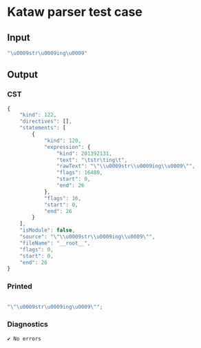 # Kataw parser test case

## Input

`````js
"\u0009str\u0009ing\u0009"
`````

## Output

### CST

```javascript
{
    "kind": 122,
    "directives": [],
    "statements": [
        {
            "kind": 120,
            "expression": {
                "kind": 201392131,
                "text": "\tstr\ting\t",
                "rawText": "\"\\u0009str\\u0009ing\\u0009\"",
                "flags": 16480,
                "start": 0,
                "end": 26
            },
            "flags": 16,
            "start": 0,
            "end": 26
        }
    ],
    "isModule": false,
    "source": "\"\\u0009str\\u0009ing\\u0009\"",
    "fileName": "__root__",
    "flags": 0,
    "start": 0,
    "end": 26
}
```

### Printed

```javascript

"\"\u0009str\u0009ing\u0009\"";

```

### Diagnostics

```javascript
✔ No errors
```

